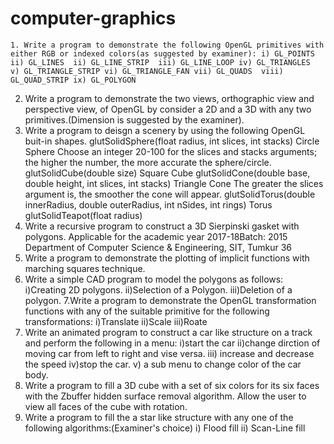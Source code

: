 # computer-graphics
` 1. Write a program to demonstrate the following OpenGL primitives with either RGB
     or indexed colors(as suggested by examiner):
      i) GL_POINTS 
     ii) GL_LINES 
     ii) GL_LINE_STRIP 
    iii) GL_LINE_LOOP
     iv) GL_TRIANGLES 
      v) GL_TRIANGLE_STRIP
     vi) GL_TRIANGLE_FAN
    vii) GL_QUADS 
   viii) GL_QUAD_STRIP
     ix) GL_POLYGON `

2. Write a program to demonstrate the two views, orthographic view and perspective
view, of OpenGL by consider a 2D and a 3D with any two primitives.(Dimension is
suggested by the examiner).
3. Write a program to deisgn a scenery by using the following OpenGL buit-in shapes.
glutSolidSphere(float radius,
int slices, int stacks) Circle Sphere
Choose an integer 20-100 for
the slices and stacks arguments;
the higher the number, the more
accurate the sphere/circle.
glutSolidCube(double size) Square Cube
glutSolidCone(double base,
double height, int slices, int
stacks)
Triangle Cone
The greater the slices argument
is, the smoother the cone will
appear.
glutSolidTorus(double
innerRadius, double
outerRadius, int nSides, int
rings)
Torus
glutSolidTeapot(float radius)
4. Write a recursive program to construct a 3D Sierpinski gasket with polygons.
Applicable for the academic year 2017-18Batch: 2015
Department of Computer Science & Engineering, SIT, Tumkur 36
5. Write a program to demonstrate the plotting of implicit functions with marching
squares technique.
6. Write a simple CAD program to model the polygons as follows:
i)Creating 2D polygons.
ii)Selection of a Polygon.
iii)Deletion of a polygon.
7.Write a program to demonstrate the OpenGL transformation functions with any of
the suitable primitive for the following transformations:
i)Translate
ii)Scale
iii)Roate
8. Write an animated program to construct a car like structure on a track and perform
the following in a menu:
i)start the car
ii)change dirction of moving car from left to right and vise versa.
iii) increase and decrease the speed
iv)stop the car.
v) a sub menu to change color of the car body.
9. Write a program to fill a 3D cube with a set of six colors for its six faces with the Zbuffer hidden surface removal algorithm. Allow the user to view all faces of the cube
with rotation.
10. Write a program to fill the a star like structure with any one of the following
algorithms:(Examiner's choice)
i) Flood fill
ii) Scan-Line fill
